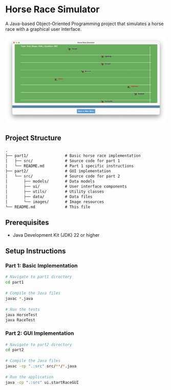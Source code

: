 # Horse Race Simulator


A Java-based Object-Oriented Programming project that simulates a horse race with a graphical user interface.

![](md_assets/screencap.jpg)

## Project Structure

```
.
├── part1/                # Basic horse race implementation
│   ├── src/              # Source code for part 1
│   └── README.md         # Part 1 specific instructions
├── part2/                # GUI implementation
│   └── src/              # Source code for part 2
│       ├── models/       # Data models
│       ├── ui/           # User interface components
│       ├── utils/        # Utility classes
│       ├── data/         # Data files
│       └── images/       # Image resources
└── README.md             # This file
```

## Prerequisites

- Java Development Kit (JDK) 22 or higher

## Setup Instructions

### Part 1: Basic Implementation

```bash
# Navigate to part1 directory
cd part1

# Compile the Java files
javac *.java

# Run the tests
java HorseTest
java RaceTest
```

### Part 2: GUI Implementation

```bash
# Navigate to part2 directory
cd part2

# Compile the Java files
javac -cp ".:src" src/**/*.java

# Run the application
java -cp ".:src" ui.startRaceGUI
```